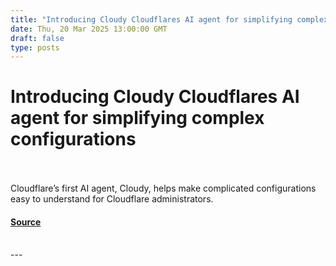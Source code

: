 ```yaml
---
title: "Introducing Cloudy Cloudflares AI agent for simplifying complex configurations"
date: Thu, 20 Mar 2025 13:00:00 GMT
draft: false
type: posts
---
```

# Introducing Cloudy Cloudflares AI agent for simplifying complex configurations

<br/>

<br/>
Cloudflare’s first AI agent, Cloudy, helps make complicated configurations easy to understand for Cloudflare administrators.

#### [Source](https://blog.cloudflare.com/introducing-ai-agent/)

<br/>
---
